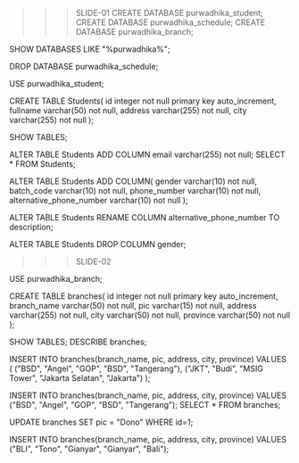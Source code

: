 >>> SLIDE-01
CREATE DATABASE purwadhika_student;
CREATE DATABASE purwadhika_schedule;
CREATE DATABASE purwadhika_branch;

SHOW DATABASES LIKE "%purwadhika%";

DROP DATABASE purwadhika_schedule;

USE purwadhika_student;

CREATE TABLE Students(
id integer not null primary key auto_increment,
fullname varchar(50) not null, 
address varchar(255) not null, 
city varchar(255) not null
);

SHOW TABLES;

ALTER TABLE Students ADD COLUMN email varchar(255) not null;
SELECT * FROM Students;

ALTER TABLE Students ADD COLUMN(
gender varchar(10) not null, 
batch_code varchar(10) not null, 
phone_number varchar(10) not null, 
alternative_phone_number varchar(10) not null
);

ALTER TABLE Students RENAME COLUMN alternative_phone_number TO description;

ALTER TABLE Students DROP COLUMN gender;

>>> SLIDE-02

USE purwadhika_branch;

CREATE TABLE branches(
id integer not null primary key auto_increment,
branch_name varchar(50) not null, 
pic varchar(15) not null, 
address varchar(255) not null, 
city varchar(50) not null, 
province varchar(50) not null
);

SHOW TABLES;
DESCRIBE branches;

INSERT INTO branches(branch_name, pic, address, city, province) VALUES (
("BSD", "Angel", "GOP", "BSD", "Tangerang"),
("JKT", "Budi", "MSIG Tower", "Jakarta Selatan", "Jakarta")
);

INSERT INTO branches(branch_name, pic, address, city, province) VALUES ("BSD", "Angel", "GOP", "BSD", "Tangerang");
SELECT * FROM branches;

UPDATE branches SET pic = "Dono" WHERE id=1;

INSERT INTO branches(branch_name, pic, address, city, province) VALUES ("BLI", "Tono", "Gianyar", "Gianyar", "Bali");